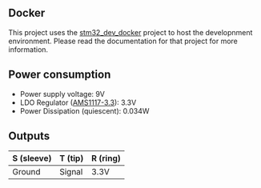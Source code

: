 ## Docker

This project uses the [stm32_dev_docker](https://github.com/cracked-machine/stm32_dev_docker) project to host the developnment environment. Please read the documentation for that project for more information.

## Power consumption

- Power supply voltage: 9V
- LDO Regulator ([AMS1117-3.3](https://datasheet.lcsc.com/lcsc/2204131745_Shenzhen-Fuman-Elec-AMS1117-3-3V_C173386.pdf)): 3.3V
- Power Dissipation (quiescent): 0.034W


## Outputs

|S (sleeve)|T (tip)|R (ring)|
|-|-|-|
|Ground|Signal|3.3V|